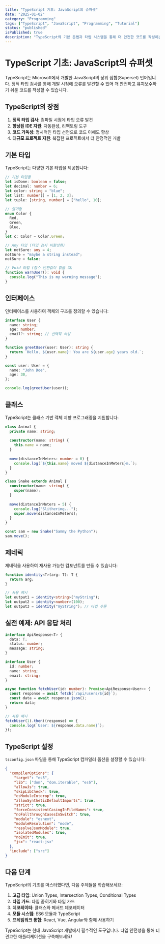 ```yaml
---
title: "TypeScript 기초: JavaScript의 슈퍼셋"
date: "2025-01-02"
category: "Programming"
tags: ["TypeScript", "JavaScript", "Programming", "Tutorial"]
status: "published"
isPublished: true
description: "TypeScript의 기본 문법과 타입 시스템을 통해 더 안전한 코드를 작성하는 방법을 알아봅니다."
---
```


# TypeScript 기초: JavaScript의 슈퍼셋

TypeScript는 Microsoft에서 개발한 JavaScript의 상위 집합(Superset) 언어입니다. 정적 타입 검사를 통해 개발 시점에 오류를 발견할 수 있어 더 안전하고 유지보수하기 쉬운 코드를 작성할 수 있습니다.

## TypeScript의 장점

1. **정적 타입 검사**: 컴파일 시점에 타입 오류 발견
2. **향상된 IDE 지원**: 자동완성, 리팩토링 도구
3. **코드 가독성**: 명시적인 타입 선언으로 코드 이해도 향상
4. **대규모 프로젝트 지원**: 복잡한 프로젝트에서 더 안정적인 개발

## 기본 타입

TypeScript는 다양한 기본 타입을 제공합니다:

```typescript
// 기본 타입들
let isDone: boolean = false;
let decimal: number = 6;
let color: string = "blue";
let list: number[] = [1, 2, 3];
let tuple: [string, number] = ["hello", 10];

// 열거형
enum Color {
  Red,
  Green,
  Blue,
}
let c: Color = Color.Green;

// Any 타입 (타입 검사 비활성화)
let notSure: any = 4;
notSure = "maybe a string instead";
notSure = false;

// Void 타입 (함수 반환값이 없을 때)
function warnUser(): void {
  console.log("This is my warning message");
}
```

## 인터페이스

인터페이스를 사용하여 객체의 구조를 정의할 수 있습니다:

```typescript
interface User {
  name: string;
  age: number;
  email?: string; // 선택적 속성
}

function greetUser(user: User): string {
  return `Hello, ${user.name}! You are ${user.age} years old.`;
}

const user: User = {
  name: "John Doe",
  age: 30,
};

console.log(greetUser(user));
```

## 클래스

TypeScript는 클래스 기반 객체 지향 프로그래밍을 지원합니다:

```typescript
class Animal {
  private name: string;
  
  constructor(name: string) {
    this.name = name;
  }
  
  move(distanceInMeters: number = 0) {
    console.log(`${this.name} moved ${distanceInMeters}m.`);
  }
}

class Snake extends Animal {
  constructor(name: string) {
    super(name);
  }
  
  move(distanceInMeters = 5) {
    console.log("Slithering...");
    super.move(distanceInMeters);
  }
}

const sam = new Snake("Sammy the Python");
sam.move();
```

## 제네릭

제네릭을 사용하여 재사용 가능한 컴포넌트를 만들 수 있습니다:

```typescript
function identity<T>(arg: T): T {
  return arg;
}

// 사용 예시
let output1 = identity<string>("myString");
let output2 = identity<number>(100);
let output3 = identity("myString"); // 타입 추론
```

## 실전 예제: API 응답 처리

```typescript
interface ApiResponse<T> {
  data: T;
  status: number;
  message: string;
}

interface User {
  id: number;
  name: string;
  email: string;
}

async function fetchUser(id: number): Promise<ApiResponse<User>> {
  const response = await fetch(`/api/users/${id}`);
  const data = await response.json();
  return data;
}

// 사용 예시
fetchUser(1).then((response) => {
  console.log(`User: ${response.data.name}`);
});
```

## TypeScript 설정

`tsconfig.json` 파일을 통해 TypeScript 컴파일러 옵션을 설정할 수 있습니다:

```json
{
  "compilerOptions": {
    "target": "es5",
    "lib": ["dom", "dom.iterable", "es6"],
    "allowJs": true,
    "skipLibCheck": true,
    "esModuleInterop": true,
    "allowSyntheticDefaultImports": true,
    "strict": true,
    "forceConsistentCasingInFileNames": true,
    "noFallthroughCasesInSwitch": true,
    "module": "esnext",
    "moduleResolution": "node",
    "resolveJsonModule": true,
    "isolatedModules": true,
    "noEmit": true,
    "jsx": "react-jsx"
  },
  "include": ["src"]
}
```

## 다음 단계

TypeScript의 기초를 마스터했다면, 다음 주제들을 학습해보세요:

1. **고급 타입**: Union Types, Intersection Types, Conditional Types
2. **타입 가드**: 타입 좁히기와 타입 가드
3. **데코레이터**: 클래스와 메서드 데코레이터
4. **모듈 시스템**: ES6 모듈과 TypeScript
5. **프레임워크 통합**: React, Vue, Angular와 함께 사용하기

TypeScript는 현대 JavaScript 개발에서 필수적인 도구입니다. 타입 안전성을 통해 더 견고한 애플리케이션을 구축해보세요! 